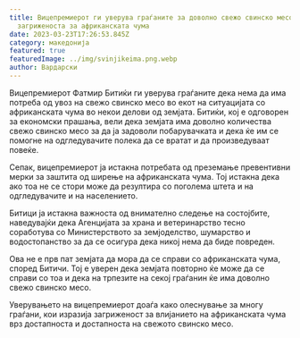 ```yaml
---
title: Вицепремиерот ги уверува граѓаните за доволно свежо свинско месо поради
  загриженоста за африканската чума
date: 2023-03-23T17:26:53.845Z
category: македонија
featured: true
featuredImage: ../img/svinjikeima.png.webp
author: Вардарски
---
```


Вицепремиерот Фатмир Битиќи ги уверува граѓаните дека нема да има потреба од увоз на свежо свинско месо во екот на ситуацијата со африканската чума во некои делови од земјата. Битиќи, кој е одговорен за економски прашања, вели дека земјата има доволно количества свежо свинско месо за да ја задоволи побарувачката и дека ќе им се помогне на одгледувачите полека да се вратат и да произведуваат повеќе.

Сепак, вицепремиерот ја истакна потребата од преземање превентивни мерки за заштита од ширење на африканската чума. Тој истакна дека ако тоа не се стори може да резултира со поголема штета и на одгледувачите и на населението.

Битици ја истакна важноста од внимателно следење на состојбите, наведувајќи дека Агенцијата за храна и ветеринарство тесно соработува со Министерството за земјоделство, шумарство и водостопанство за да се осигура дека никој нема да биде повреден.

Ова не е прв пат земјата да мора да се справи со африканската чума, според Битичи. Тој е уверен дека земјата повторно ќе може да се справи со тоа и дека на трпезите на секој граѓанин ќе има доволно свежо свинско месо.

Уверувањето на вицепремиерот доаѓа како олеснување за многу граѓани, кои изразија загриженост за влијанието на африканската чума врз достапноста и достапноста на свежото свинско месо.
